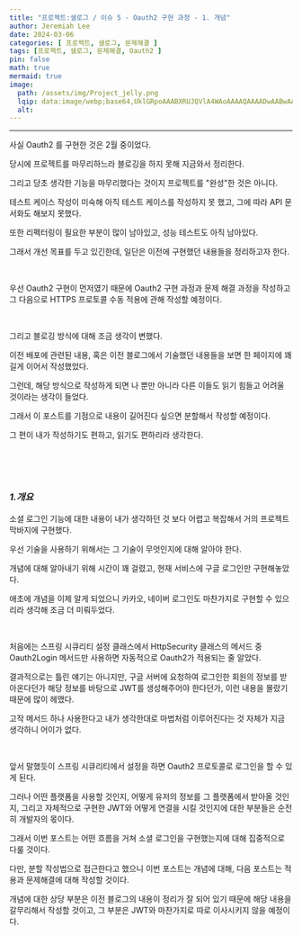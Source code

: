 ```yaml
---
title: "프로젝트:샐로그 / 이슈 5 - Oauth2 구현 과정 - 1. 개념"
author: Jeremiah Lee
date: 2024-03-06
categories: [ 프로젝트, 샐로그, 문제해결 ]
tags: [프로젝트, 샐로그, 문제해결, Oauth2 ]
pin: false
math: true
mermaid: true
image: 
  path: /assets/img/Project_jelly.png
  lqip: data:image/webp;base64,UklGRpoAAABXRUJQVlA4WAoAAAAQAAAADwAABwAAQUxQSDIAAAARL0AmbZurmr57yyIiqE8oiG0bejIYEQTgqiDA9vqnsUSI6H+oAERp2HZ65qP/VIAWAFZQOCBCAAAA8AEAnQEqEAAIAAVAfCWkAALp8sF8rgRgAP7o9FDvMCkMde9PK7euH5M1m6VWoDXf2FkP3BqV0ZYbO6NA/VFIAAAA
  alt: 
---
```

***

사실 Oauth2 를 구현한 것은 2월 중이었다.

당시에 프로젝트를 마무리하느라 블로깅을 하지 못해 지금와서 정리한다.

그리고 당초 생각한 기능을 마무리했다는 것이지 프로젝트를 "완성"한 것은 아니다.

테스트 케이스 작성이 미숙해 아직 테스트 케이스를 작성하지 못 했고, 그에 따라 API 문서화도 해보지 못했다.

또한 리펙터링이 필요한 부분이 많이 남아있고, 성능 테스트도 아직 남아있다.

그래서 개선 목표를 두고 있긴한데, 일단은 이전에 구현했던 내용들을 정리하고자 한다.

<br>

우선 Oauth2 구현이 먼저였기 때문에 Oauth2 구현 과정과 문제 해결 과정을 작성하고
그 다음으로 HTTPS 프로토콜 수동 적용에 관해 작성할 예정이다.

<br>

그리고 블로깅 방식에 대해 조금 생각이 변했다.

이전 배포에 관련된 내용, 혹은 이전 블로그에서 기술했던 내용들을 보면 한 페이지에 꽤 길게 이어서 작성했었다.

그런데, 해당 방식으로 작성하게 되면 나 뿐만 아니라 다른 이들도 읽기 힘들고 어려울 것이라는 생각이 들었다.

그래서 이 포스트를 기점으로 내용이 길어진다 싶으면 분할해서 작성할 예정이다.

그 편이 내가 작성하기도 편하고, 읽기도 편하리라 생각한다.

<br>
<br>
<br>

### ***1.개요***

소셜 로그인 기능에 대한 내용이 내가 생각하던 것 보다 어렵고 복잡해서 거의 프로젝트 막바지에 구현했다.

우선 기술을 사용하기 위해서는 그 기술이 무엇인지에 대해 알아야 한다.

개념에 대해 알아내기 위해 시간이 꽤 걸렸고, 현재 서비스에 구글 로그인만 구현해놓았다.

애초에 개념을 이제 알게 되었으니 카카오, 네이버 로그인도 마찬가지로 구현할 수 있으리라 생각해 조금 더 미뤄두었다.

<br>

처음에는 스프링 시큐리티 설정 클래스에서 HttpSecurity 클래스의 메서드 중 Oauth2Login 메서드만 사용하면
자동적으로 Oauth2가 적용되는 줄 알았다.

결과적으로는 틀린 얘기는 아니지만, 구글 서버에 요청하여 로그인한 회원의 정보를 받아온다던가 해당 정보를 바탕으로
JWT를 생성해주어야 한다던가, 이런 내용을 몰랐기 때문에 많이 헤맸다.

고작 메서드 하나 사용한다고 내가 생각한대로 마법처럼 이루어진다는 것 자체가 지금 생각하니 어이가 없다.

<br>

앞서 말했듯이 스프링 시큐리티에서 설정을 하면 Oauth2 프로토콜로 로그인을 할 수 있게 된다.

그러나 어떤 플랫폼을 사용할 것인지, 어떻게 유저의 정보를 그 플랫폼에서 받아올 것인지, 그리고 자체적으로 구현한 JWT와
어떻게 연결을 시킬 것인지에 대한 부분들은 순전히 개발자의 몫이다.

그래서 이번 포스트는 어떤 흐름을 거쳐 소셜 로그인을 구현했는지에 대해 집중적으로 다룰 것이다.

다만, 분할 작성법으로 접근한다고 했으니 이번 포스트는 개념에 대해, 다음 포스트는 적용과 문제해결에 대해 작성할 것이다.

개념에 대한 상당 부분은 이전 블로그의 내용이 정리가 잘 되어 있기 때문에 해당 내용을 갈무리해서 작성할 것이고,
그 부분은 JWT와 마찬가지로 따로 이사시키지 않을 예정이다.

<br>
<br>
<br>
